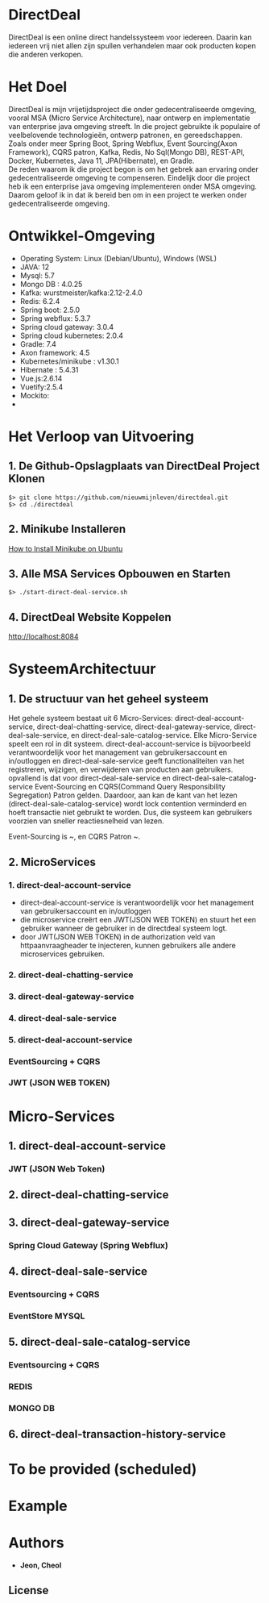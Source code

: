# DirectDeal
DirectDeal is een online direct handelssysteem voor iedereen. Daarin kan iedereen vrij niet allen zijn spullen verhandelen maar ook producten kopen die anderen verkopen.  

# Het Doel
DirectDeal is mijn vrijetijdsproject die onder gedecentraliseerde omgeving, vooral MSA (Micro Service Architecture), naar ontwerp en implementatie van enterprise java omgeving streeft. In die project gebruikte ik populaire of veelbelovende technologieën, ontwerp patronen, en gereedschappen. Zoals onder meer Spring Boot, Spring Webflux, Event Sourcing(Axon Framework), CQRS patron, Kafka, Redis, No Sql(Mongo DB), REST-API, Docker, Kubernetes, Java 11, JPA(Hibernate), en Gradle.  
De reden waarom ik die project begon is om het gebrek aan ervaring onder gedecentraliseerde omgeving te compenseren. Eindelijk door die project heb ik een enterprise java omgeving implementeren onder MSA omgeving. Daarom geloof ik in dat ik bereid ben om in een project te werken onder gedecentraliseerde omgeving.  

# Ontwikkel-Omgeving
* Operating System: Linux (Debian/Ubuntu), Windows (WSL)
* JAVA: 12 
* Mysql: 5.7 
* Mongo DB : 4.0.25 
* Kafka: wurstmeister/kafka:2.12-2.4.0 
* Redis: 6.2.4 
* Spring boot: 2.5.0 
* Spring webflux: 5.3.7 
* Spring cloud gateway: 3.0.4 
* Spring cloud kubernetes: 2.0.4 
* Gradle: 7.4 
* Axon framework: 4.5 
* Kubernetes/minikube : v1.30.1 
* Hibernate : 5.4.31 
* Vue.js:2.6.14 
* Vuetify:2.5.4
* Mockito:
* 

# Het Verloop van Uitvoering
## 1. De Github-Opslagplaats van DirectDeal Project Klonen
```
$> git clone https://github.com/nieuwmijnleven/directdeal.git
$> cd ./directdeal
```
## 2. Minikube Installeren
[How to Install Minikube on Ubuntu](https://phoenixnap.com/kb/install-minikube-on-ubuntu#:~:text=Step%201%3A%20Update%20System%20and%20Install%20Required%20Packages%0ABefore,apt-get%20install%20curl%0Asudo%20apt-get%20install%20apt-transport-https%0AIn%20the%20)

## 3. Alle MSA Services Opbouwen en Starten
```
$> ./start-direct-deal-service.sh
```
## 4. DirectDeal Website Koppelen
[http://localhost:8084](http://localhost:8084)

# SysteemArchitectuur
## 1. De structuur van het geheel systeem
Het gehele systeem bestaat uit 6 Micro-Services: direct-deal-account-service, direct-deal-chatting-service, direct-deal-gateway-service, direct-deal-sale-service, en direct-deal-sale-catalog-service. Elke Micro-Service speelt een rol in dit systeem. direct-deal-account-service is bijvoorbeeld verantwoordelijk voor het management van gebruikersaccount en in/outloggen en direct-deal-sale-service geeft functionaliteiten van het registreren, wijzigen, en verwijderen van producten aan gebruikers. opvallend is dat voor direct-deal-sale-service en direct-deal-sale-catalog-service Event-Sourcing en CQRS(Command Query Responsibility Segregation) Patron gelden. Daardoor, aan kan de kant van het lezen (direct-deal-sale-catalog-service) wordt lock contention verminderd en hoeft transactie niet gebruikt te worden. Dus, die systeem kan gebruikers voorzien van sneller reactiesnelheid van lezen. 

Event-Sourcing is ~, en CQRS Patron ~. 


## 2. MicroServices
### 1. direct-deal-account-service
* direct-deal-account-service is verantwoordelijk voor het management van gebruikersaccount en in/outloggen
* die microservice creërt een JWT(JSON WEB TOKEN) en stuurt het een gebruiker wanneer de gebruiker in de directdeal systeem logt.
* door JWT(JSON WEB TOKEN) in de authorization veld van httpaanvraagheader te injecteren, kunnen gebruikers alle andere microservices gebruiken. 
  
### 2. direct-deal-chatting-service

### 3. direct-deal-gateway-service

### 4. direct-deal-sale-service

### 5. direct-deal-account-service



### EventSourcing + CQRS
### JWT (JSON WEB TOKEN)

# Micro-Services
## 1. direct-deal-account-service
### JWT (JSON Web Token)
## 2. direct-deal-chatting-service
## 3. direct-deal-gateway-service
### Spring Cloud Gateway (Spring Webflux)
## 4. direct-deal-sale-service
### Eventsourcing + CQRS
### EventStore MYSQL
## 5. direct-deal-sale-catalog-service
### Eventsourcing + CQRS
### REDIS
### MONGO DB
## 6. direct-deal-transaction-history-service

# To be provided (scheduled)


# Example


# Authors

* **Jeon, Cheol** 

## License

